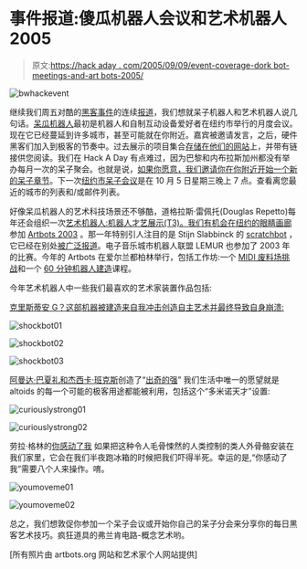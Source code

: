 # 事件报道:傻瓜机器人会议和艺术机器人 2005

> 原文:[https://hack aday . com/2005/09/09/event-coverage-dork bot-meetings-and-art bots-2005/](https://hackaday.com/2005/09/09/event-coverage-dorkbot-meetings-and-artbots-2005/)

![bwhackevent](../Images/4bcc81336bf19964b31098bf8e7c0765.png)

继续我们周五对酷的[黑客事件](http://www.hackaday.com/entry/1234000147057210/)的连续[报道](http://www.hackaday.com/entry/1234000867056110/)，我们想就呆子机器人和艺术机器人说几句话。[呆瓜机器人](http://dorkbot.org/)最初是机器人和自制互动设备爱好者在纽约市举行的月度会议。现在它已经蔓延到许多城市，甚至可能就在你附近。嘉宾被邀请发言，之后，硬件黑客们加入到极客的节奏中。过去展示的项目集合[存储在他们的网站](http://dorkbot.org/dorkbotnyc/previous.shtml)上，并带有链接供您阅读。我们在 Hack A Day 有点难过，因为巴黎和内布拉斯加州都没有举办每月一次的呆子聚会。也就是说，[如果你愿意，我们邀请你在你附近开始一个新的呆子章节](http://dorkbot.org/startadorkbot/)。下一次[纽约市呆子会议](http://dorkbot.org/dorkbotnyc/)是在 10 月 5 日星期三晚上 7 点。查看离您最近的城市的列表和/或邮件列表。

好像呆瓜机器人的艺术科技场景还不够酷，道格拉斯·雷佩托(Douglas Repetto)每年还会组织一次[艺术机器人:机器人才艺展示(T3)。我们有机会在纽约的](http://artbots.org)[眼睛画廊](http://eyebeam.org/)参加 [Artbots 2003](http://artbots.org/2003/) 。那一年特别引人注目的是 Stijn Slabbinck 的 [scratchbot](http://users.pandora.be/stijn.slabbinck/scratchrobot.html) ，它已经在别处[被广泛报道](http://www.engadget.com/entry/1234000903030823/)。电子音乐城市机器人联盟 LEMUR 也参加了 2003 年的比赛。今年的 Artbots 在爱尔兰都柏林举行，包括工作坊:一个 [MIDI 废料场挑战](http://artbots.org/2005/participants/MIDIScrapyardChallenge/)和一个 [60 分钟机器人建造](http://artbots.org/2005/participants/60MinutesBot/)课程。

今年艺术机器人中一些我们最喜欢的艺术家装置作品包括:

[克里斯蒂安 G？这部机器被建造来自我冲击创造自主艺术并最终导致自身崩溃:](http://www.5voltcore.com/)

![shockbot01](../Images/1bba48020d431fb6d06939c67115654f.png)

![shockbot02](../Images/fe60ae02815ae5565b0fe8101bda56dd.png)

![shockbot03](../Images/e1313cf99814583bc913f6c846adb1b8.png)

[阿曼达·巴夏礼和杰西卡·班克斯](http://web.media.mit.edu/%7Eamanda/curiouslystrong)创造了“[出奇的强](http://artbots.org/2005/participants/CuriouslyStrong/)”
我们生活中唯一的愿望就是 altoids 的每一个可能的极客用途都能被利用，包括这个“多米诺天才”设置:

![curiouslystrong01](../Images/bd3637cb61796913e081590a2702f4f8.png)

![curiouslystrong02](../Images/98c52e281c1c436e75f3a17c032e4532.png)

劳拉·格林的[你感动了我](http://artbots.org/2005/participants/YouMoveMe/)
如果把这种令人毛骨悚然的人类控制的类人外骨骼安装在我们家里，它会在我们半夜跑冰箱的时候把我们吓得半死。幸运的是,“你感动了我”需要八个人来操作。唷。

![youmoveme01](../Images/820db43647a2955eb5fe14cf57baa77e.png)

![youmoveme02](../Images/b85493fcf16900a4af507cf0c25cc7d5.png)

总之，我们想敦促你参加一个呆子会议或开始你自己的呆子分会来分享你的每日黑客艺术技巧。疯狂道具的弗兰肯电路-概念艺术哟。

[所有照片由 artbots.org 网站和艺术家个人网站提供]